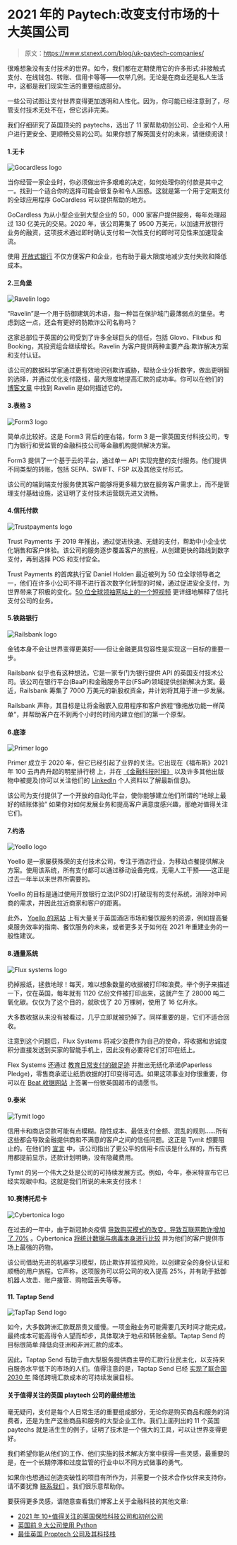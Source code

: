 # 2021 年的 Paytech:改变支付市场的十大英国公司

> 原文：<https://www.stxnext.com/blog/uk-paytech-companies/>

 很难想象没有支付技术的世界。如今，我们都在定期使用它的许多形式:非接触式支付、在线钱包、转账、信用卡等等——仅举几例。无论是在商业还是私人生活中，这都是我们现实生活的重要组成部分。

一些公司试图让支付世界变得更加透明和人性化。因为，你可能已经注意到了，尽管支付技术无处不在，但它远非完美。

我们仔细研究了英国顶尖的 paytechs，选出了 11 家帮助初创公司、企业和个人用户进行更安全、更顺畅交易的公司。如果你想了解英国支付的未来，请继续阅读！ 

#### 1.无卡

![Gocardless logo](img/c53a1a6a065f2c40a07204ce8e17a7e3.png)

当你经营一家企业时，你必须做出许多艰难的决定，如何处理你的付款是其中之一。找到一个适合你的选择可能会很复杂和令人困惑。这就是第一个用于定期支付的全球应用程序 GoCardless 可以提供帮助的地方。

GoCardless 为从小型企业到大型企业的 50，000 家客户提供服务，每年处理超过 130 亿美元的交易。2020 年，该公司筹集了 9500 万美元，以加速开放银行业务的融资，这项技术通过即时确认支付和一次性支付的即时可见性来加速现金流。

使用 [开放式银行](https://gocardless.com/guides/posts/open-banking/) 不仅方便客户和企业，也有助于最大限度地减少支付失败和降低成本。

#### 2.三角堡

![Ravelin logo](img/c220c8bdcc06dc0743d66581014078e8.png)

“Ravelin”是一个用于防御建筑的术语，指一种旨在保护城门最薄弱点的堡垒。考虑到这一点，还会有更好的防欺诈公司名称吗？

这家总部位于英国的公司受到了许多全球巨头的信任，包括 Glovo、Flixbus 和 Booking，其投资组合继续增长。Ravelin 为客户提供两种主要产品:欺诈解决方案和支付认证。

该公司的数据科学家通过更有效地识别欺诈威胁，帮助企业分析数字，做出更明智的选择，并通过优化支付路线，最大限度地提高汇款的成功率。你可以在他们的 [博客文章](https://www.ravelin.com/blog/why-we-have-our-investigations-team) 中找到 Ravelin 是如何描述它的。

#### 3.表格 3

![Form3 logo](img/9c5349b006759be41304e5d16db9dda9.png)

简单点比较好。这是 Form3 背后的座右铭，form 3 是一家英国支付科技公司，专门为银行和受监管的金融科技公司等金融机构提供解决方案。

Form3 提供了一个基于云的平台，通过单一 API 实现完整的支付服务。他们提供不同类型的转账，包括 SEPA、SWIFT、FSP 以及其他支付形式。

该公司的端到端支付服务使其客户能够将更多精力放在服务客户需求上，而不是管理支付基础设施，这证明了支付技术运营既先进又流畅。

#### 4.信托付款

![Trustpayments logo](img/0a8cb058004517b91b1cc0a6c0dc4197.png)

Trust Payments 于 2019 年推出，通过促进快速、无缝的支付，帮助中小企业优化销售和客户体验。该公司的服务逐步覆盖客户的旅程，从创建更快的路线到数字支付，再到选择 POS 和支付安全。

Trust Payments 的首席执行官 Daniel Holden 最近被列为 50 位全球领导者[](https://50globalleaders.com/)之一，他们在许多小公司不得不进行首次数字化转型的时候，通过促进安全支付，为世界带来了积极的变化。[50 位全球领袖网站上的一个短视频](https://50globalleaders.com/helping-merchants-in-the-new-digital-world/) 更详细地解释了信托支付公司的业务。

#### 5.铁路银行

![Railsbank logo](img/fdafdec53af3d578a35e1a64b64b5bd4.png)

金钱本身不会让世界变得更美好——但让金融更具包容性是实现这一目标的重要一步。

Railsbank 似乎也有这种想法，它是一家专门为银行提供 API 的英国支付技术公司。该公司在银行平台(BaaP)和金融服务平台(FSaP)领域提供创新解决方案。最近，Railsbank 筹集了 7000 万美元的新股权资金，并计划将其用于进一步发展。

Railsbank 声称，其目标是让将金融嵌入应用程序和客户旅程“像拖放功能一样简单”，并帮助客户在不到两个小时的时间内建立他们的第一个原型。

#### 6.底漆

![Primer logo](img/9e22016b92f6d00cbc745085f6a8dcb0.png)

Primer 成立于 2020 年，但它已经引起了业界的关注。它出现在《福布斯》2021 年 100 云冉冉升起的明星排行榜 上，并在 [《金融科技时报》](https://thefintechtimes.com/primer-launches-first-open-app-framework-for-payments/) 以及许多其他出版物中被提及(你可以关注他们的 [LinkedIn](https://www.linkedin.com/company/primerapi/) 个人资料以了解最新信息)。

该公司为支付提供了一个开放的自动化平台，使你能够建立他们所谓的“地球上最好的结账体验” 如果你对如何发展业务和提高客户满意度感兴趣，那绝对值得关注它们。

#### 7.约洛

![Yoello logo](img/bd661ea9e2043e03aed3c6567edfdb31.png)

Yoello 是一家屡获殊荣的支付技术公司，专注于酒店行业，为移动点餐提供解决方案。使用该系统，所有支付都可以通过移动设备完成，无需人工干预——这正是过去一年半以来世界所需要的。

Yoello 的目标是通过使用开放银行立法(PSD2)打破现有的支付系统，消除对中间商的需求，并因此拉近商家和客户的距离。

此外， [Yoello 的网站](https://www.yoello.com/) 上有大量关于英国酒店市场和餐饮服务的资源，例如提高餐桌服务效率的指南、餐饮服务的未来，或者更多关于如何在 2021 年重建业务的一般性建议。

#### 8.通量系统

![Flux systems logo](img/cc2097c27cafd8678a18976d9b2101c4.png)

扔掉报纸，拯救地球！每天，难以想象数量的收据被打印和浪费。举个例子来描述一下，仅在英国，每年就有 1120 亿份文件被打印出来，这就产生了 28000 吨二氧化碳。仅仅为了这个目的，就砍伐了 20 万棵树，使用了 16 亿升水。

大多数收据从来没有被看过，几乎立即就被扔掉了。同样重要的是，它们不适合回收。

注意到这个问题后，Flux Systems 将减少浪费作为自己的使命，将收据和忠诚度积分直接发送到买家的智能手机上，因此没有必要将它们打印在纸上。

Flex Systems 还通过 [教育日常支付的碳足迹](https://www.beatthereceipt.co.uk/) 并推出无纸化承诺(Paperless Pledge)，零售商承诺让纸质收据的打印变得可选。如果这项事业对你很重要，你可以在 [Beat 收据网站](https://www.beatthereceipt.com/paperless) 上签署一份致英国超市的请愿书。

#### 9.泰米

![Tymit logo](img/1e1f0baca95d840166a88376b5c0f55a.png)

信用卡和商店贷款可能有点模糊。隐性成本、最低支付金额、混乱的规则……所有这些都会导致金融提供商和不满意的客户之间的信任问题。这正是 Tymit 想要阻止的。在他们的 [宣言](https://tymit.com/manifesto) 中，该公司指出了更公平的信用卡应该是什么样的，所有费用都提前显示，还款计划明确，没有隐藏费用。

Tymit 的另一个伟大之处是公司的可持续发展方式。例如，今年，泰米特宣布它已经实现碳中和。这就是我们所说的未来支付技术！

#### 10.赛博托尼卡

![Cybertonica logo](img/c61bf32718ca8ab040d35da8fea9ec48.png)

在过去的一年中，由于新冠肺炎疫情 [导致购买模式的改变，导致互联网欺诈增加了 70%](https://www.telegraph.co.uk/news/2021/05/13/online-fraud-70-per-cent-covid-pandemic/) 。Cybertonica [将统计数据与病毒本身进行比较](https://cybertonica.com/payment-fraud-is-like-a-virus/) 并为他们的客户提供市场上最强的药物。

该公司借助先进的机器学习模型，防止欺诈并监控风险，以创建安全的身份认证和顺畅的用户旅程。它声称，这项服务可以将公司的收入提高 25%，并有助于抵御机器人攻击、账户接管、购物篮丢失等等。

#### 11\. Taptap Send

![TapTap Send logo](img/24467683e39f722cb046c95d05595a4d.png)

如今，大多数跨洲汇款既昂贵又缓慢。一项金融业务可能需要几天时间才能完成，最终成本可能[](https://data.adb.org/dataset/average-cost-remittance-transfer-us200)高得令人望而却步，具体取决于地点和转账金额。Taptap Send 的目标很简单:降低向亚洲和非洲汇款的成本。

因此，Taptap Send 有助于由大型服务提供商主导的汇款行业民主化，以支持来自服务水平低下的市场的人们。值得注意的是，Taptap Send 已经 [实现了联合国 2030 年](https://www.taptapsend.com/about-us) 降低跨境汇款成本的可持续发展目标。

#### 关于值得关注的英国 playtech 公司的最终想法

毫无疑问，支付是每个人日常生活的重要组成部分，无论你是购买商品和服务的消费者，还是为生产这些商品和服务的大型企业工作。我们上面列出的 11 个英国 paytechs 就是活生生的例子，证明了技术是一个强大的工具，可以让世界变得更好。

我们希望你能从他们的工作、他们实施的技术解决方案中获得一些灵感，最重要的是，在一个长期停滞和过度监管的行业中以不同方式做事的勇气。

如果你也想通过创造突破性的项目有所作为，并需要一个技术合作伙伴来支持你，请不要犹豫 [联系我们](/hire-us) 。我们很乐意帮助你。

要获得更多灵感，请随意查看我们博客上关于金融科技的其他文章:

*   [2021 年 10+值得关注的英国保险科技公司和初创公司](/blog/10-noteworthy-uk-insurtech-companies-and-startups-to-look-out-for-in-2021/)
*   [英国前 9 大公司使用 Python](/blog/top-9-noteworthy-uk-companies-using-python/)
*   [最佳英国 Proptech 公司及其科技栈](/blog/top-uk-proptech-companies-tech-stack/)